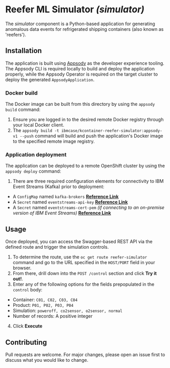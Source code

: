 # Reefer ML Simulator _(simulator)_

The _simulator_ component is a Python-based application for generating anomalous data events for refrigerated shipping containers (also known as 'reefers').

## Installation

The application is built using [Appsody](https://appsody.dev) as the developer experience tooling.  The Appsody CLI is required locally to build and deploy the application properly, while the Appsody Operator is required on the target cluster to deploy the generated `AppsodyApplication`.

### Docker build
The Docker image can be built from this directory by using the `appsody build` command:
1. Ensure you are logged in to the desired remote Docker registry through your local Docker client.
2. The `appsody build -t ibmcase/kcontainer-reefer-simulator:appsody-v1 --push` command will build and push the application's Docker image to the specified remote image registry.

### Application deployment
The application can be deployed to a remote OpenShift cluster by using the `appsody deploy` command:
1. There are three required configuration elements for connectivity to IBM Event Streams (Kafka) prior to deployment:
  - A `ConfigMap` named `kafka-brokers` **[Reference Link](https://ibm-cloud-architecture.github.io/refarch-kc/deployments/backing-services/#event-streams-kafka-brokers_1)**
  - A `Secret` named `eventstreams-api-key` **[Reference Link](https://ibm-cloud-architecture.github.io/refarch-kc/deployments/backing-services/#event-streams-api-key_1)**
  - A `Secret` named `eventstreams-cert-pem` _(if connecting to an on-premise version of IBM Event Streams)_ **[Reference Link](https://ibm-cloud-architecture.github.io/refarch-kc/deployments/backing-services/#event-streams-certificates)**

## Usage

Once deployed, you can access the Swagger-based REST API via the defined route and trigger the simulation controls.

1. To determine the route, use the `oc get route reefer-simulator` command and go to the URL specified in the `HOST/PORT` field in your browser.
2. From there, drill down into the `POST /control` section and click **Try it out!**.
3. Enter any of the following options for the fields prepopulated in the `control` body:
  - Container: `C01, C02, C03, C04`
  - Product: `P01, P02, P03, P04`
  - Simulation: `poweroff, co2sensor, o2sensor, normal`
  - Number of records: A positive integer
4. Click **Execute**

## Contributing
Pull requests are welcome. For major changes, please open an issue first to discuss what you would like to change.
